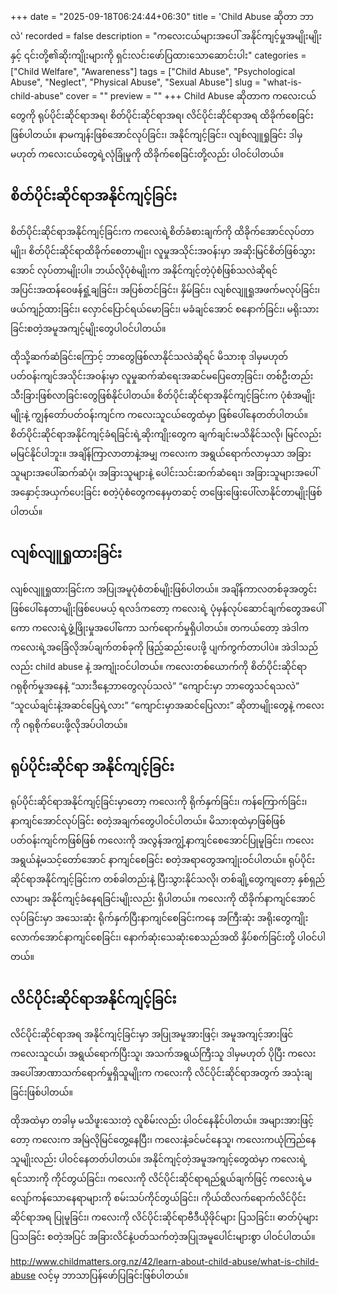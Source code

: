 +++
date = "2025-09-18T06:24:44+06:30"
title = 'Child Abuse ဆိုတာ ဘာလဲ'
recorded = false
description = "ကလေးငယ်များအပေါ် အနိုင်ကျင့်မှုအမျိုးမျိုးနှင့် ၎င်းတို့၏ဆိုးကျိုးများကို ရှင်းလင်းဖော်ပြထားသောဆောင်းပါး"
categories = ["Child Welfare", "Awareness"]
tags = ["Child Abuse", "Psychological Abuse", "Neglect", "Physical Abuse", "Sexual Abuse"]
slug = "what-is-child-abuse"
cover = ""
preview = ""
+++
Child Abuse ဆိုတာက ကလေးငယ်တွေကို ရုပ်ပိုင်းဆိုင်ရာအရ၊ စိတ်ပိုင်းဆိုင်ရာအရ၊ လိင်ပိုင်းဆိုင်ရာအရ ထိခိုက်စေခြင်းဖြစ်ပါတယ်။ နာမကျန်းဖြစ်အောင်လုပ်ခြင်း၊ အနိုင်ကျင့်ခြင်း၊ လျစ်လျူရှုခြင်း ဒါမှမဟုတ် ကလေးငယ်တွေရဲ့လုံခြုံမှုကို ထိခိုက်စေခြင်းတို့လည်း ပါဝင်ပါတယ်။

## စိတ်ပိုင်းဆိုင်ရာအနိုင်ကျင့်ခြင်း
စိတ်ပိုင်းဆိုင်ရာအနိုင်ကျင့်ခြင်းက ကလေးရဲ့စိတ်ခံစားချက်ကို ထိခိုက်အောင်လုပ်တာမျိုး၊ စိတ်ပိုင်းဆိုင်ရာထိခိုက်စေတာမျိုး၊ လူမှုအသိုင်းအဝန်းမှာ အဆိုးမြင်စိတ်ဖြစ်သွားအောင် လုပ်တာမျိုးပါ။ ဘယ်လိုပုံစံမျိုးက အနိုင်ကျင့်တဲ့ပုံစံဖြစ်သလဲဆိုရင် အပြင်းအထန်ဝေဖန်ရှုံ့ချခြင်း၊ အပြစ်တင်ခြင်း၊ နှိမ်ခြင်း၊ လျစ်လျူရှုအဖက်မလုပ်ခြင်း၊ ဖယ်ကျဉ်ထားခြင်း၊ လှောင်ပြောင်ရယ်မောခြင်း၊ မခံချင်အောင် စနောက်ခြင်း၊ မရိုးသားခြင်းစတဲ့အမူအကျင့်မျိုးတွေပါဝင်ပါတယ်။

ထိုသို့ဆက်ဆံခြင်းကြောင့် ဘာတွေဖြစ်လာနိုင်သလဲဆိုရင် မိသားစု ဒါမှမဟုတ် ပတ်ဝန်းကျင်အသိုင်းအဝန်းမှာ လူမှုဆက်ဆံရေးအဆင်မပြေတော့ခြင်း၊ တစ်ဦးတည်းသီးခြားဖြစ်လာခြင်းတွေဖြစ်နိုင်ပါတယ်။
စိတ်ပိုင်းဆိုင်ရာအနိုင်ကျင့်ခြင်းက ပုံစံအမျိုးမျိုးနဲ့ ကျွန်တော်ပတ်ဝန်းကျင်က ကလေးသူငယ်တွေထံမှာ ဖြစ်ပေါ်နေတတ်ပါတယ်။ စိတ်ပိုင်းဆိုင်ရာအနိုင်ကျင့်ခံရခြင်းရဲ့ဆိုးကျိုးတွေက ချက်ချင်းမသိနိုင်သလို၊ မြင်လည်းမမြင်နိုင်ပါဘူး။ အချိန်ကြာလာတာနဲ့အမျှ ကလေးက အရွယ်ရောက်လာမှသာ အခြားသူများအပေါ်ဆက်ဆံပုံ၊ အခြားသူများနဲ့ ပေါင်းသင်းဆက်ဆံရေး၊ အခြားသူများအပေါ် အနှောင့်အယှက်ပေးခြင်း စတဲ့ပုံစံတွေကနေမှတဆင့် တဖြေးဖြေးပေါ်လာနိုင်တာမျိုးဖြစ်ပါတယ်။

## လျစ်လျူရှုထားခြင်း
လျစ်လျူရှုထားခြင်းက အပြုအမူပုံစံတစ်မျိုးဖြစ်ပါတယ်။ အချိန်ကာလတစ်ခုအတွင်းဖြစ်ပေါ်နေတာမျိုးဖြစ်ပေမယ့် ရလဒ်ကတော့ ကလေးရဲ့ ပုံမှန်လုပ်ဆောင်ချက်တွေအပေါ်ကော ကလေးရဲ့ဖွံ့ဖြိုးမှုအပေါ်ကော သက်ရောက်မှုရှိပါတယ်။ တကယ်တော့ အဲဒါက ကလေးရဲ့အခြေံလိုအပ်ချက်တစ်ခုကို ဖြည့်ဆည်းပေးဖို့ ပျက်ကွက်တာပါပဲ။ အဲဒါသည်လည်း child abuse နဲ့ အကျုံးဝင်ပါတယ်။ ကလေးတစ်ယောက်ကို စိတ်ပိုင်းဆိုင်ရာဂရုစိုက်မှုအနေနဲ့ “သားဒီနေ့ဘာတွေလုပ်သလဲ” “ကျောင်းမှာ ဘာတွေသင်ရသလဲ” “သူငယ်ချင်းနဲ့အဆင်ပြေရဲ့လား” “ကျောင်းမှာအဆင်ပြေလား” ဆိုတာမျိုးတွေနဲ့ ကလေးကို ဂရုစိုက်ပေးဖို့လိုအပ်ပါတယ်။

## ရုပ်ပိုင်းဆိုင်ရာ အနိုင်ကျင့်ခြင်း
ရုပ်ပိုင်းဆိုင်ရာအနိုင်ကျင့်ခြင်းမှာတော့ ကလေးကို ရိုက်နှက်ခြင်း၊ ကန်ကြောက်ခြင်း၊ နာကျင်အောင်လုပ်ခြင်း စတဲ့အချက်တွေပါဝင်ပါတယ်။ မိသားစုထဲမှာဖြစ်ဖြစ် ပတ်ဝန်းကျင်ကဖြစ်ဖြစ် ကလေးကို အလွန်အကျွံ့နာကျင်စေအောင်ပြုမူခြင်း၊ ကလေးအရွယ်နဲ့မသင့်တော်အောင် နာကျင်စေခြင်း စတဲ့အရာတွေအကျုံးဝင်ပါတယ်။ ရုပ်ပိုင်းဆိုင်ရာအနိုင်ကျင့်ခြင်းက တစ်ခါတည်းနဲ့ ပြီးသွားနိုင်သလို၊ တစ်ချို့တွေကျတော့ နှစ်ရှည်လာများ အနိုင်ကျင့်ခံနေရခြင်းမျိုးလည်း ရှိပါတယ်။ ကလေးကို ထိခိုက်နာကျင်အောင်လုပ်ခြင်းမှာ အသေးဆုံး ရိုက်နှက်ပြီးနာကျင်စေခြင်းကနေ အကြီးဆုံး အရိုးတွေကျိုးလောက်အောင်နာကျင်စေခြင်း၊ နောက်ဆုံးသေဆုံးစေသည်အထိ နှိပ်စက်ခြင်းတို့ ပါဝင်ပါတယ်။

## လိင်ပိုင်းဆိုင်ရာအနိုင်ကျင့်ခြင်း
လိင်ပိုင်းဆိုင်ရာအရ အနိုင်ကျင့်ခြင်းမှာ အပြုအမူအားဖြင့်၊ အမူအကျင့်အားဖြင် ကလေးသူငယ်၊ အရွယ်ရောက်ပြီးသူ၊ အသက်အရွယ်ကြီးသူ ဒါမှမဟုတ် ပိုပြီး ကလေးအပေါ်အာဏာသက်ရောက်မှုရှိသူမျိုးက ကလေးကို လိင်ပိုင်းဆိုင်ရာအတွက် အသုံးချခြင်းဖြစ်ပါတယ်။

ထိုအထဲမှာ တခါမှ မသိဖူးသေးတဲ့ လူစိမ်းလည်း ပါဝင်နေနိုင်ပါတယ်။ အများအားဖြင့်တော့ ကလေးက အမြဲလိုမြင်တွေ့နေပြီး၊ ကလေးနဲ့ခင်မင်နေသူ၊ ကလေးကယုံကြည်နေသူမျိုးလည်း ပါဝင်နေတတ်ပါတယ်။
အနိုင်ကျင့်တဲ့အမူအကျင့်တွေထဲမှာ ကလေးရဲ့ရင်သားကို ကိုင်တွယ်ခြင်း၊ ကလေးကို လိင်ပိုင်းဆိုင်ရာရည်ရွယ်ချက်ဖြင့် ကလေးရဲ့မလျော်ကန်သောနေရာများကို စမ်းသပ်ကိုင်တွယ်ခြင်း၊ ကိုယ်ထိလက်ရောက်လိင်ပိုင်းဆိုင်ရာအရ ပြုမူခြင်း၊ ကလေးကို လိင်ပိုင်းဆိုင်ရာဗီဒီယိုဖိုင်များ ပြသခြင်း၊ ဓာတ်ပုံများပြသခြင်း စတဲ့အပြင် အခြားလိင်နဲ့ပတ်သက်တဲ့အပြုအမူပေါင်းများစွာ ပါဝင်ပါတယ်။

http://www.childmatters.org.nz/42/learn-about-child-abuse/what-is-child-abuse လင့်မှ ဘာသာပြန်ဖော်ပြခြင်းဖြစ်ပါတယ်။ 
